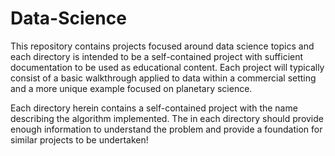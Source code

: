 # Data-Science

This repository contains projects focused around data science topics and each directory is intended to be a self-contained project with sufficient documentation to be used as educational content. Each project will typically consist of a basic walkthrough applied to data within a commercial setting and a more unique example focused on planetary science.

Each directory herein contains a self-contained project with the name describing the algorithm implemented. The <readme> in each directory should provide enough information to understand the problem and provide a foundation for similar projects to be undertaken!
